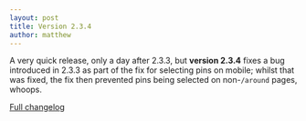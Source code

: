 ```yaml
---
layout: post
title: Version 2.3.4
author: matthew
---
```


A very quick release, only a day after 2.3.3, but **version 2.3.4** fixes a bug
introduced in 2.3.3 as part of the fix for selecting pins on mobile; whilst
that was fixed, the fix then prevented pins being selected on non-`/around`
pages, whoops.

[Full changelog](https://github.com/mysociety/fixmystreet/releases/tag/v2.3.4)
